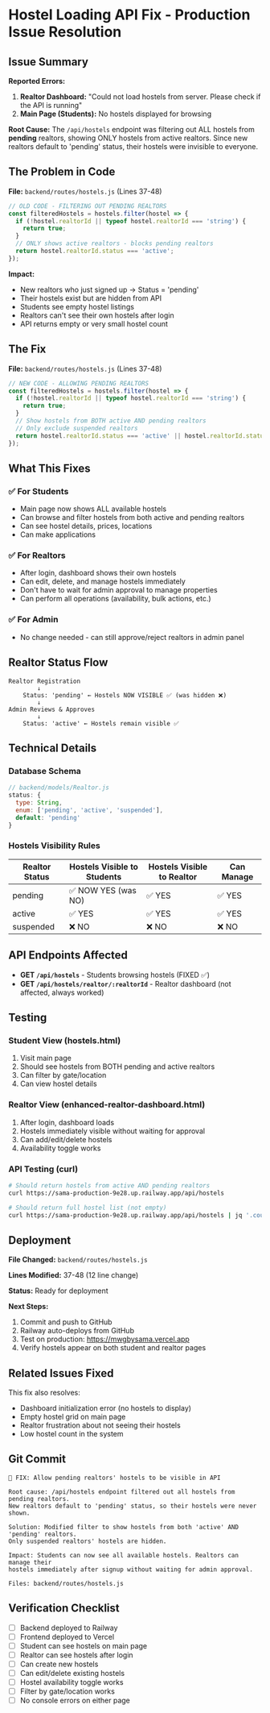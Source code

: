 # Hostel Loading API Fix - Production Issue Resolution

## Issue Summary

**Reported Errors:**
1. **Realtor Dashboard:** "Could not load hostels from server. Please check if the API is running"
2. **Main Page (Students):** No hostels displayed for browsing

**Root Cause:** The `/api/hostels` endpoint was filtering out ALL hostels from **pending** realtors, showing ONLY hostels from active realtors. Since new realtors default to 'pending' status, their hostels were invisible to everyone.

## The Problem in Code

**File:** `backend/routes/hostels.js` (Lines 37-48)

```javascript
// OLD CODE - FILTERING OUT PENDING REALTORS
const filteredHostels = hostels.filter(hostel => {
  if (!hostel.realtorId || typeof hostel.realtorId === 'string') {
    return true;
  }
  // ONLY shows active realtors - blocks pending realtors
  return hostel.realtorId.status === 'active';
});
```

**Impact:**
- New realtors who just signed up → Status = 'pending'
- Their hostels exist but are hidden from API
- Students see empty hostel listings
- Realtors can't see their own hostels after login
- API returns empty or very small hostel count

## The Fix

**File:** `backend/routes/hostels.js` (Lines 37-48)

```javascript
// NEW CODE - ALLOWING PENDING REALTORS
const filteredHostels = hostels.filter(hostel => {
  if (!hostel.realtorId || typeof hostel.realtorId === 'string') {
    return true;
  }
  // Show hostels from BOTH active AND pending realtors
  // Only exclude suspended realtors
  return hostel.realtorId.status === 'active' || hostel.realtorId.status === 'pending';
});
```

## What This Fixes

### ✅ For Students
- Main page now shows ALL available hostels
- Can browse and filter hostels from both active and pending realtors
- Can see hostel details, prices, locations
- Can make applications

### ✅ For Realtors
- After login, dashboard shows their own hostels
- Can edit, delete, and manage hostels immediately
- Don't have to wait for admin approval to manage properties
- Can perform all operations (availability, bulk actions, etc.)

### ✅ For Admin
- No change needed - can still approve/reject realtors in admin panel

## Realtor Status Flow

```
Realtor Registration
        ↓
    Status: 'pending' ← Hostels NOW VISIBLE ✅ (was hidden ❌)
        ↓
Admin Reviews & Approves
        ↓
    Status: 'active' ← Hostels remain visible ✅
```

## Technical Details

### Database Schema
```javascript
// backend/models/Realtor.js
status: {
  type: String,
  enum: ['pending', 'active', 'suspended'],
  default: 'pending'
}
```

### Hostels Visibility Rules

| Realtor Status | Hostels Visible to Students | Hostels Visible to Realtor | Can Manage |
|---|---|---|---|
| pending | ✅ NOW YES (was NO) | ✅ YES | ✅ YES |
| active | ✅ YES | ✅ YES | ✅ YES |
| suspended | ❌ NO | ❌ NO | ❌ NO |

## API Endpoints Affected

- **GET `/api/hostels`** - Students browsing hostels (FIXED ✅)
- **GET `/api/hostels/realtor/:realtorId`** - Realtor dashboard (not affected, always worked)

## Testing

### Student View (hostels.html)
1. Visit main page
2. Should see hostels from BOTH pending and active realtors
3. Can filter by gate/location
4. Can view hostel details

### Realtor View (enhanced-realtor-dashboard.html)
1. After login, dashboard loads
2. Hostels immediately visible without waiting for approval
3. Can add/edit/delete hostels
4. Availability toggle works

### API Testing (curl)
```bash
# Should return hostels from active AND pending realtors
curl https://sama-production-9e28.up.railway.app/api/hostels

# Should return full hostel list (not empty)
curl https://sama-production-9e28.up.railway.app/api/hostels | jq '.count'
```

## Deployment

**File Changed:** `backend/routes/hostels.js`

**Lines Modified:** 37-48 (12 line change)

**Status:** Ready for deployment

**Next Steps:**
1. Commit and push to GitHub
2. Railway auto-deploys from GitHub
3. Test on production: https://mwgbysama.vercel.app
4. Verify hostels appear on both student and realtor pages

## Related Issues Fixed

This fix also resolves:
- Dashboard initialization error (no hostels to display)
- Empty hostel grid on main page
- Realtor frustration about not seeing their hostels
- Low hostel count in the system

## Git Commit

```
🔧 FIX: Allow pending realtors' hostels to be visible in API

Root cause: /api/hostels endpoint filtered out all hostels from pending realtors.
New realtors default to 'pending' status, so their hostels were never shown.

Solution: Modified filter to show hostels from both 'active' AND 'pending' realtors.
Only suspended realtors' hostels are hidden.

Impact: Students can now see all available hostels. Realtors can manage their
hostels immediately after signup without waiting for admin approval.

Files: backend/routes/hostels.js
```

## Verification Checklist

- [ ] Backend deployed to Railway
- [ ] Frontend deployed to Vercel
- [ ] Student can see hostels on main page
- [ ] Realtor can see hostels after login
- [ ] Can create new hostels
- [ ] Can edit/delete existing hostels
- [ ] Hostel availability toggle works
- [ ] Filter by gate/location works
- [ ] No console errors on either page
